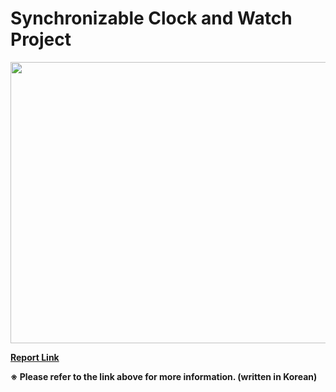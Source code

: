 # Synchronizable Clock and Watch Project

<img src="https://github.com/user-attachments/assets/1f6c535b-f679-4241-9824-5ca34609185e" width="800" height="450"/>

**[Report Link](https://1drv.ms/p/s!AoW7lidA8JGFkzu_rfKmRCVT55bB?e=I7xjGB)**

**※ Please refer to the link above for more information. (written in Korean)**
